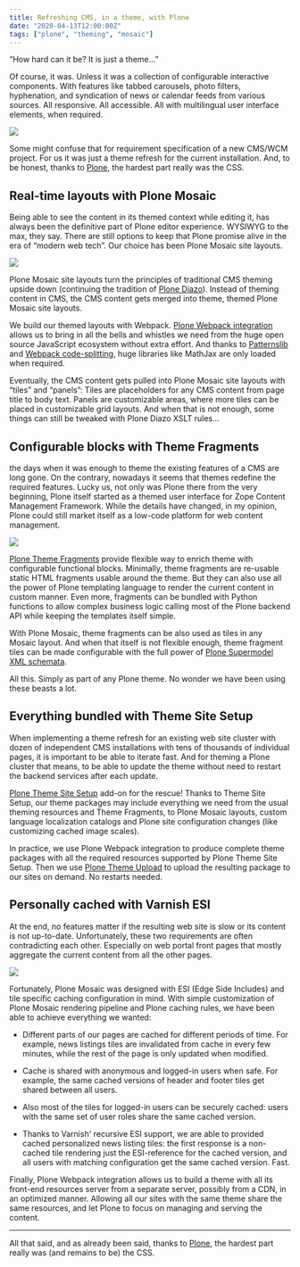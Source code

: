 ```yaml
---
title: Refreshing CMS, in a theme, with Plone
date: "2020-04-13T12:00:00Z"
tags: ["plone", "theming", "mosaic"]
---
```


“How hard can it be? It is just a theme…”

Of course, it was. Unless it was a collection of configurable interactive components. With features like tabbed carousels, photo filters, hyphenation, and syndication of news or calendar feeds from various sources. All responsive. All accessible. All with multilingual user interface elements, when required.

![](layout.jpg)

Some might confuse that for requirement specification of a new CMS/WCM project. For us it was just a theme refresh for the current installation. And, to be honest, thanks to [Plone](https://www.plone.com/), the hardest part really was the CSS.


Real-time layouts with Plone Mosaic
-----------------------------------

Being able to see the content in its themed context while editing it, has always been the definitive part of Plone editor experience. WYSIWYG to the max, they say. There are still options to keep that Plone promise alive in the era of “modern web tech”. Our choice has been Plone Mosaic site layouts.

![](wysiwyg-accordion.png)

Plone Mosaic site layouts turn the principles of traditional CMS theming upside down (continuing the tradition of [Plone Diazo](https://docs.plone.org/external/diazo/docs/index.html)). Instead of theming content in CMS, the CMS content gets merged into theme, themed Plone Mosaic site layouts.

We build our themed layouts with Webpack. [Plone Webpack integration](https://github.com/collective/plonetheme.webpacktemplate) allows us to bring in all the bells and whistles we need from the huge open source JavaScript ecosystem without extra effort. And thanks to [Patternslib](https://patternslib.com/) and [Webpack code-splitting](https://webpack.js.org/guides/code-splitting/#dynamic-imports), huge libraries like MathJax are only loaded when required.

Eventually, the CMS content gets pulled into Plone Mosaic site layouts with “tiles” and “panels”: Tiles are placeholders for any CMS content from page title to body text. Panels are customizable areas, where more tiles can be placed in customizable grid layouts. And when that is not enough, some things can still be tweaked with Plone Diazo XSLT rules…


Configurable blocks with Theme Fragments
----------------------------------------

the days when it was enough to theme the existing features of a CMS are long gone. On the contrary, nowadays it seems that themes redefine the required features. Lucky us, not only was Plone there from the very beginning, Plone itself started as a themed user interface for Zope Content Management Framework. While the details have changed, in my opinion, Plone could still market itself as a low-code platform for web content management.

![](configurable-tile.png)

[Plone Theme Fragments](https://pypi.org/project/collective.themefragments/) provide flexible way to enrich theme with configurable functional blocks. Minimally, theme fragments are re-usable static HTML fragments usable around the theme. But they can also use all the power of Plone templating language to render the current content in custom manner. Even more, fragments can be bundled with Python functions to allow complex business logic calling most of the Plone backend API while keeping the templates itself simple.

With Plone Mosaic, theme fragments can be also used as tiles in any Mosaic layout. And when that itself is not flexible enough, theme fragment tiles can be made configurable with the full power of [Plone Supermodel XML schemata](https://docs.plone.org/external/plone.app.dexterity/docs/reference/dexterity-xml.html).

All this. Simply as part of any Plone theme. No wonder we have been using these beasts a lot.


Everything bundled with Theme Site Setup
----------------------------------------

When implementing a theme refresh for an existing web site cluster with dozen of independent CMS installations with tens of thousands of individual pages, it is important to be able to iterate fast. And for theming a Plone cluster that means, to be able to update the theme without need to restart the backend services after each update.

[Plone Theme Site Setup](https://pypi.org/project/collective.themesitesetup/) add-on for the rescue! Thanks to Theme Site Setup, our theme packages may include everything we need from the usual theming resources and Theme Fragments, to Plone Mosaic layouts, custom language localization catalogs and Plone site configuration changes (like customizing cached image scales).

In practice, we use Plone Webpack integration to produce complete theme packages with all the required resources supported by Plone Theme Site Setup. Then we use [Plone Theme Upload](https://www.npmjs.com/package/plonetheme-upload) to upload the resulting package to our sites on demand. No restarts needed.


Personally cached with Varnish ESI
----------------------------------

At the end, no features matter if the resulting web site is slow or its content is not up-to-date. Unfortunately, these two requirements are often contradicting each other. Especially on web portal front pages that mostly aggregate the current content from all the other pages.

![](configurable-intranet.png)

Fortunately, Plone Mosaic was designed with ESI (Edge Side Includes) and tile specific caching configuration in mind. With simple customization of Plone Mosaic rendering pipeline and Plone caching rules, we have been able to achieve everything we wanted:

* Different parts of our pages are cached for different periods of time. For example, news listings tiles are invalidated from cache in every few minutes, while the rest of the page is only updated when modified.

* Cache is shared with anonymous and logged-in users when safe. For example, the same cached versions of header and footer tiles get shared between all users.

* Also most of the tiles for logged-in users can be securely cached: users with the same set of user roles share the same cached version.

* Thanks to Varnish' recursive ESI support, we are able to provided cached personalized news listing tiles: the first response is a non-cached tile rendering just the ESI-reference for the cached version, and all users with matching configuration get the same cached version. Fast.

Finally, Plone Webpack integration allows us to build a theme with all its front-end resources server from a separate server, possibly from a CDN, in an optimized manner. Allowing all our sites with the same theme share the same resources, and let Plone to focus on managing and serving the content.

---

All that said, and as already been said, thanks to [Plone](https://www.plone.com/), the hardest part really was (and remains to be) the CSS.
